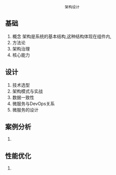                                架构设计
## 基础
 1. 概念
    架构是系统的基本结构,这种结构体现在组件内,
 2. 方法论
 3. 架构治理
 4. 核心能力
## 设计
 1. 技术选型
 2. 架构模式与实战
 3. 数据一致性
 4. 微服务与DevOps关系
 5. 微服务的设计
## 案例分析
 1. 
## 性能优化
 1. 
